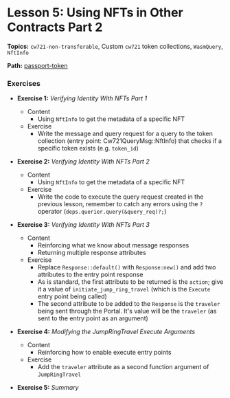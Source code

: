 # Lesson 5: Using NFTs in Other Contracts Part 2

**Topics:** `cw721-non-transferable`, Custom `cw721` token collections, `WasmQuery`, `NftInfo`

**Path:** [passport-token](https://github.com/drewstaylor/area-52-course-2/tree/main/nft/passport-token)

### Exercises

- **Exercise 1:** _Verifying Identity With NFTs Part 1_
  - Content
    - Using `NftInfo` to get the metadata of a specific NFT
  - Exercise
    - Write the message and query request for a query to the token collection (entry point: Cw721QueryMsg::NftInfo) that checks if a specific token exists (e.g. `token_id`)

- **Exercise 2:** _Verifying Identity With NFTs Part 2_
  - Content
    - Using `NftInfo` to get the metadata of a specific NFT
  - Exercise
    - Write the code to execute the query request created in the previous lesson, remember to catch any errors using the `?` operator (`deps.querier.query(&query_req)?;`)

<!-- - **Exercise 3:** _Verifying Identity With NFTs Part 3_
  - Content
    - Reinforcing returning errors and thinking about the identity system created so far
    - Explain why this optional check is unneccesary provided we've gotten everything right so far (have we gotten everything right so far?)
  - Exercise
    - Write an additional check to enforce that we aren't sending an authorized traveler through the JumpRing

- **Exercise 4:** _Restricting the Entry Point Caller_
  - Content
    - Reinforcing that only portal can initiate jump ring travel
    - Remind them they've seen this security code already (e.g. when they worked on the minting entry point)
  - Exercise
    - Write an if statement that ensures only Potion contract can call `initiate_jump_ring` -->

- **Exercise 3:** _Verifying Identity With NFTs Part 3_
  - Content
    - Reinforcing what we know about message responses
    - Returning multiple response attributes
  - Exercise
    - Replace `Response::default()` with `Response:new()` and add two attributes to the entry point response
    - As is standard, the first attribute to be returned is the `action`; give it a value of `initiate_jump_ring_travel` (which is the `Execute` entry point being called)
    - The second attribute to be added to the `Response` is the `traveler` being sent through the Portal. It's value will be the `traveler` (as sent to the entry point as an argument)
    
- **Exercise 4:** _Modifying the JumpRingTravel Execute Arguments_
  - Content
    - Reinforcing how to enable execute entry points
  - Exercise
    - Add the `traveler` attribute as a second function argument of `JumpRingTravel`

- **Exercise 5:** _Summary_